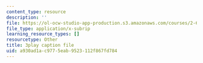 ```yaml
---
content_type: resource
description: ''
file: https://ol-ocw-studio-app-production.s3.amazonaws.com/courses/2-627-fundamentals-of-photovoltaics-fall-2013/a930ad1ac9775eab9523112f867fd784_vN5Yn-niTXE.vtt
file_type: application/x-subrip
learning_resource_types: []
resourcetype: Other
title: 3play caption file
uid: a930ad1a-c977-5eab-9523-112f867fd784
---
```

